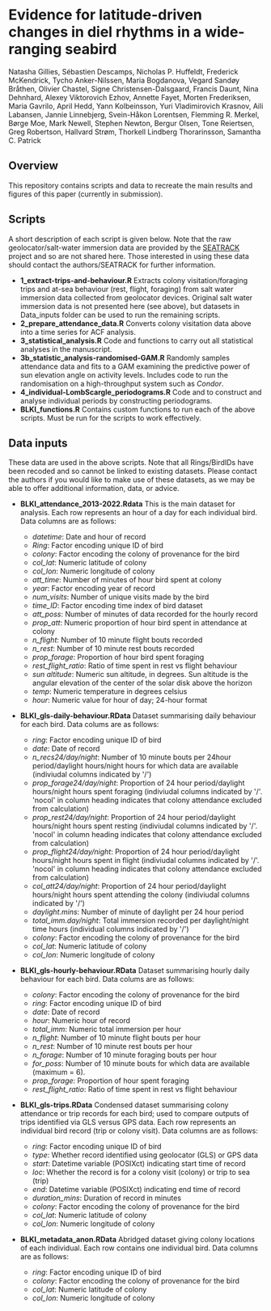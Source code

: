 # Evidence for latitude-driven changes in diel rhythms in a wide-ranging seabird 
Natasha Gillies, Sébastien Descamps, Nicholas P. Huffeldt, Frederick McKendrick, Tycho Anker-Nilssen, Maria Bogdanova, Vegard Sandøy Bråthen, Olivier Chastel, Signe Christensen-Dalsgaard, Francis Daunt, Nina Dehnhard, Alexey Viktorovich Ezhov, Annette Fayet, Morten Frederiksen, Maria Gavrilo, April Hedd, Yann Kolbeinsson, Yuri Vladimirovich Krasnov, Aili Labansen, Jannie Linnebjerg, Svein-Håkon Lorentsen, Flemming R. Merkel, Børge Moe, Mark Newell, Stephen Newton, Bergur Olsen, Tone Reiertsen, Greg Robertson, Hallvard Strøm, Thorkell Lindberg Thorarinsson, Samantha C. Patrick

## Overview
This repository contains scripts and data to recreate the main results and figures of this paper (currently in submission). 

## Scripts
A short description of each script is given below. Note that the raw geolocator/salt-water immersion data are provided by the [SEATRACK](https://seapop.no/en/seatrack/) project and so are not shared here. Those interested in using these data should contact the authors/SEATRACK for further information.

- **1_extract-trips-and-behaviour.R** Extracts colony visitation/foraging trips and at-sea behaviour (rest, flight, foraging) from salt water immersion data collected from geolocator devices. Original salt water immersion data is not presented here (see above), but datasets in Data_inputs folder can be used to run the remaining scripts.
- **2_prepare_attendance_data.R** Converts colony visitation data above into a time series for ACF analysis.
- **3_statistical_analysis.R** Code and functions to carry out all statistical analyses in the manuscript. 
- **3b_statistic_analysis-randomised-GAM.R** Randomly samples attendance data and fits to a GAM examining the predictive power of sun elevation angle on activity levels. Includes code to run the randomisation on a high-throughput system such as _Condor_.
- **4_individual-LombScargle_periodograms.R** Code and to construct and analyse individual periods by constructing periodograms.
- **BLKI_functions.R** Contains custom functions to run each of the above scripts. Must be run for the scripts to work effectively.

## Data inputs

These data are used in the above scripts. Note that all Rings/BirdIDs have been recoded and so cannot be linked to existing datasets. Please contact the authors if you would like to make use of these datasets, as we may be able to offer additional information, data, or advice. 

- **BLKI_attendance_2013-2022.Rdata** This is the main dataset for analysis. Each row represents an hour of a day for each individual bird. Data columns are as follows:
  - _datetime_: Date and hour of record
  - _Ring_: Factor encoding unique ID of bird
  - _colony_: Factor encoding the colony of provenance for the bird
  - _col_lat_: Numeric latitude of colony
  - _col_lon_: Numeric longitude of colony
  - _att_time_: Number of minutes of hour bird spent at colony
  - _year_: Factor encoding year of record
  - _num_visits_: Number of unique visits made by the bird
  - _time_ID_: Factor encoding time index of bird dataset
  - _att_poss_: Number of minutes of data recorded for the hourly record
  - _prop_att_: Numeric proportion of hour bird spent in attendance at colony
  - _n_flight_: Number of 10 minute flight bouts recorded
  - _n_rest_: Number of 10 minute rest bouts recorded
  - _prop_forage_: Proportion of hour bird spent foraging
  - _rest_flight_ratio_: Ratio of time spent in rest vs flight behaviour
  - _sun altitude_: Numeric sun altitude, in degrees. Sun altitude is the angular elevation of the center of the solar disk above the horizon
  - _temp_: Numeric temperature in degrees celsius
  - _hour_: Numeric value for hour of day; 24-hour format

- **BLKI_gls-daily-behaviour.RData** Dataset summarising daily behaviour for each bird. Data colums are as follows:
  - _ring_: Factor encoding unique ID of bird
  - _date_: Date of record
  - _n_recs24/day/night_: Number of 10 minute bouts per 24hour period/daylight hours/night hours for which data are available (indiviudal columns indicated by '/')
  - _prop_forage24/day/night_: Proportion of 24 hour period/daylight hours/night hours spent foraging (indiviudal columns indicated by '/'. 'nocol' in column heading indicates that colony attendance excluded from calculation)
  - _prop_rest24/day/night_: Proportion of 24 hour period/daylight hours/night hours spent resting (indiviudal columns indicated by '/'. 'nocol' in column heading indicates that colony attendance excluded from calculation)
  - _prop_flight24/day/night_: Proportion of 24 hour period/daylight hours/night hours spent in flight (indiviudal columns indicated by '/'. 'nocol' in column heading indicates that colony attendance excluded from calculation)
  - _col_att24/day/night_: Proportion of 24 hour period/daylight hours/night hours spent attending the colony (indiviudal columns indicated by '/')
  - _daylight.mins_: Number of minute of daylight per 24 hour period
  - _total_imm.day/night_: Total immersion recorded per daylight/night time hours (individual columns indicated by '/')
  - _colony_: Factor encoding the colony of provenance for the bird
  - _col_lat_: Numeric latitude of colony
  - _col_lon_: Numeric longitude of colony

- **BLKI_gls-hourly-behaviour.RData** Dataset summarising hourly daily behaviour for each bird. Data colums are as follows:
  - _colony_: Factor encoding the colony of provenance for the bird
  - _ring_: Factor encoding unique ID of bird
  - _date_: Date of record
  - _hour_: Numeric hour of record
  - _total_imm_: Numeric total immersion per hour
  - _n_flight_: Number of 10 minute flight bouts per hour
  - _n_rest_: Number of 10 minute rest bouts per hour
  - _n_forage_: Number of 10 minute foraging bouts per hour
  - _for_poss_: Number of 10 minute bouts for which data are available (maximum = 6).
  - _prop_forage_: Proportion of hour spent foraging
  - _rest_flight_ratio_: Ratio of time spent in rest vs flight behaviour

- **BLKI_gls-trips.RData** Condensed dataset summarising colony attendance or trip records for each bird; used to compare outputs of trips identified via GLS versus GPS data. Each row represents an individual bird record (trip or colony visit). Data columns are as follows:
  - _ring_: Factor encoding unique ID of bird
  - _type_: Whether record identified using geolocator (GLS) or GPS data
  - _start_: Datetime variable (POSIXct) indicating start time of record
  - _loc_: Whether the record is for a colony visit (colony) or trip to sea (trip)
  - _end_: Datetime variable (POSIXct) indicating end time of record
  - _duration_mins_: Duration of record in minutes
  - _colony_: Factor encoding the colony of provenance for the bird
  - _col_lat_: Numeric latitude of colony
  - _col_lon_: Numeric longitude of colony
 
- **BLKI_metadata_anon.RData** Abridged dataset giving colony locations of each individual. Each row contains one individual bird. Data columns are as follows:
  - _ring_: Factor encoding unique ID of bird
  - _colony_: Factor encoding the colony of provenance for the bird
  - _col_lat_: Numeric latitude of colony
  - _col_lon_: Numeric longitude of colony